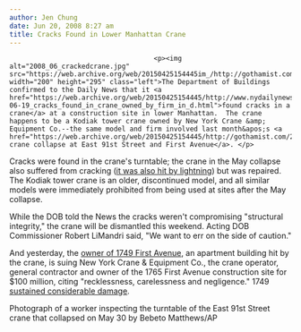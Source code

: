 ```yaml
---
author: Jen Chung
date: Jun 20, 2008 8:27 am
title: Cracks Found in Lower Manhattan Crane
---
```


	
										<p><img alt="2008_06_crackedcrane.jpg" src="https://web.archive.org/web/20150425154445im_/http://gothamist.com/attachments/jen/2008_06_crackedcrane.jpg" width="200" height="295" class="left">The Department of Buildings confirmed to the Daily News that it <a href="https://web.archive.org/web/20150425154445/http://www.nydailynews.com/ny_local/2008/06/19/2008-06-19_cracks_found_in_crane_owned_by_firm_in_d.html">found cracks in a crane</a> at a construction site in lower Manhattan.  The crane happens to be a Kodiak tower crane owned by New York Crane &amp; Equipment Co.--the same model and firm involved last month&apos;s <a href="https://web.archive.org/web/20150425154445/http://gothamist.com/2008/05/30/breaking_manhat.php">fatal crane collapse at East 91st Street and First Avenue</a>. </p>

<p>Cracks were found in the crane&apos;s turntable; the crane in the May collapse also suffered from cracking (<a href="https://web.archive.org/web/20150425154445/http://gothamist.com/2008/06/08/questions_about_4.php">it was also hit by lightning</a>) but was repaired.  The Kodiak tower crane is an older, discontinued model, and all similar models were immediately prohibited from being used at sites after the May collapse.  </p>

<p>While the DOB told the News the cracks weren&apos;t compromising &quot;structural integrity,&quot; the crane will be dismantled this weekend.  Acting DOB Commissioner Robert LiMandri said, &quot;We want to err on the side of caution.&quot;</p>

<p>And yesterday, the <a href="https://web.archive.org/web/20150425154445/http://www.nysun.com/new-york/owner-of-e-side-building-hit-by-crane-sues/80411/">owner of 1749 First Avenue</a>, an apartment building hit by the crane, is suing New York Crane &amp; Equipment Co., the crane operator, general contractor and owner of the 1765 First Avenue construction site for $100 million, citing &quot;recklessness, carelessness and negligence.&quot;  1749 <a href="https://web.archive.org/web/20150425154445/http://gothamist.com/2008/06/01/das_office_open.php">sustained considerable damage</a>.</p>

<p><span class="photo_caption">Photograph of a worker inspecting the turntable of the East 91st Street crane that collapsed on May 30 by Bebeto Matthews/AP</span></p>					
										
									
				